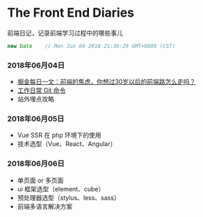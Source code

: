 # The Front End Diaries

前端日记，记录前端学习过程中的哪些事儿

```js
new Date    // Mon Jun 04 2018 21:36:29 GMT+0800 (CST)
```

### 2018年06月04日

* [掘金每日一文：前端的焦虑，你想过30岁以后的前端路怎么走吗？](https://juejin.im/post/5b124fdd5188257d6c0465da)
* [工作日常 Git 命令](https://mp.weixin.qq.com/s/-siW5-Zem84AJlEsnW8WZw)
* 站外埋点攻略

### 2018年06月05日

* Vue SSR 在 php 环境下的使用
* 技术选型（Vue、React、Angular）

### 2018年06月06日
* 单页面 or 多页面
* ui 框架选型（element、cube）
* 预处理器选型（stylus、less、sass）
* 前端多语言解决方案
